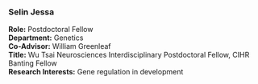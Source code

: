 ### Selin Jessa
**Role:** Postdoctoral Fellow  
**Department:** Genetics  
**Co-Advisor:** William Greenleaf  
**Title:** Wu Tsai Neurosciences Interdisciplinary Postdoctoral Fellow, CIHR Banting Fellow  
**Research Interests:** Gene regulation in development